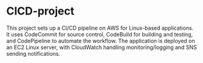 # CICD-project
This project sets up a CI/CD pipeline on AWS for Linux-based applications. It uses CodeCommit for source control, CodeBuild for building and testing, and CodePipeline to automate the workflow. The application is deployed on an EC2 Linux server, with CloudWatch handling monitoring/logging and SNS sending notifications. 
